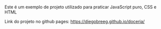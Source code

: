 Este é um exemplo de projeto utilizado para praticar JavaScript puro, CSS e HTML

Link do projeto no github pages: https://diegobreeg.github.io/doceria/